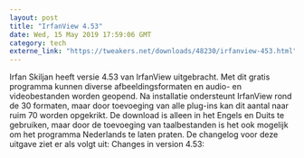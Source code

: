 ```yaml
---
layout: post
title: "IrfanView 4.53"
date: Wed, 15 May 2019 17:59:06 GMT
category: tech
externe_link: "https://tweakers.net/downloads/48230/irfanview-453.html"
---
```


Irfan Skiljan heeft versie 4.53 van IrfanView uitgebracht. Met dit gratis programma kunnen diverse afbeeldingsformaten en audio- en videobestanden worden geopend. Na installatie ondersteunt IrfanView rond de 30 formaten, maar door toevoeging van alle plug-ins kan dit aantal naar ruim 70 worden opgekrikt. De download is alleen in het Engels en Duits te gebruiken, maar door de toevoeging van taalbestanden is het ook mogelijk om het programma Nederlands te laten praten. De changelog voor deze uitgave ziet er als volgt uit: Changes in version 4.53:<img src="http://feeds.feedburner.com/~r/tweakers/mixed/~4/E0yTYC3ZYxg" height="1" width="1" alt=""/>
